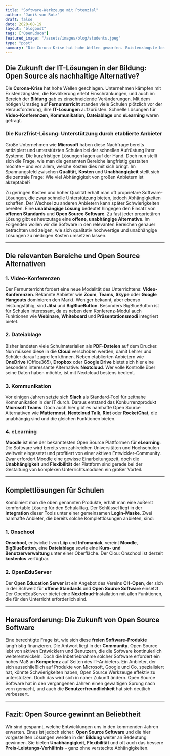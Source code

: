 ```yaml
---
title: "Software-Werkzeuge mit Potenzial"
author: "Janik von Rotz"
draft: false
date: 2020-08-19
layout: "blogpost"
tags: ["OpenEduca"]
featured_image: "/assets/images/blog/students.jpeg"
type: "post"
summary: "Die Corona-Krise hat hohe Wellen geworfen. Existenzängste bei Unternehmen und Einschränkungen bei der Bevölkerung. Grosse Veränderungen in der Wirtschaft und so auch im Bereich der Bildung. Aufgrund d..."
---
```


## Die Zukunft der IT-Lösungen in der Bildung: Open Source als nachhaltige Alternative?

Die **Corona-Krise** hat hohe Wellen geschlagen. Unternehmen kämpfen mit Existenzängsten, die Bevölkerung erlebt Einschränkungen, und auch im Bereich der **Bildung** gab es einschneidende Veränderungen. Mit dem nötigen Umstieg auf **Fernunterricht** standen viele Schulen plötzlich vor der Herausforderung, ihre **IT-Lösungen** aufzurüsten. Schnelle Lösungen für **Video-Konferenzen**, **Kommunikation**, **Dateiablage** und **eLearning** waren gefragt.

### Die Kurzfrist-Lösung: Unterstützung durch etablierte Anbieter

Große Unternehmen wie **Microsoft** haben diese Nachfrage bereits antizipiert und unterstützten Schulen bei der schnellen Aufrüstung ihrer Systeme. Die kurzfristigen Lösungen lagen auf der Hand. Doch nun stellt sich die Frage, wie man die genannten Bereiche langfristig gestalten möchte – und vor allem, welche Kosten dies mit sich bringt. Im Spannungsfeld zwischen **Qualität**, **Kosten** und **Unabhängigkeit** stellt sich die zentrale Frage: Wie viel Abhängigkeit von großen Anbietern ist akzeptabel?

Zu geringen Kosten und hoher Qualität erhält man oft proprietäre Software-Lösungen, die zwar schnelle Unterstützung bieten, jedoch Abhängigkeiten schaffen. Der Wechsel zu anderen Anbietern kann später Schwierigkeiten bereiten. Eine **unabhängige Lösung** bedeutet hingegen den Einsatz von **offenen Standards** und **Open Source Software**. Zu fast jeder proprietären Lösung gibt es heutzutage eine **offene, unabhängige Alternative**. Im Folgenden wollen wir die Software in den relevanten Bereichen genauer betrachten und zeigen, wie sich qualitativ hochwertige und unabhängige Lösungen zu niedrigen Kosten umsetzen lassen.

---

## Die relevanten Bereiche und Open Source Alternativen

### 1. **Video-Konferenzen**
Der Fernunterricht fordert eine neue Modalität des Unterrichtens: **Video-Konferenzen**. Bekannte Anbieter wie **Zoom**, **Teams**, **Skype** oder **Google Hangouts** dominieren den Markt. Weniger bekannt, aber ebenso leistungsfähig, sind **Jitsi** und **BigBlueButton**. Besonders BigBlueButton ist für Schulen interessant, da es neben dem Konferenz-Modul auch Funktionen wie **Webinare**, **Whiteboard** und **Präsentationsmodi** integriert bietet.

### 2. **Dateiablage**
Bisher landeten viele Schulmaterialien als **PDF-Dateien** auf dem Drucker. Nun müssen diese in die **Cloud** verschoben werden, damit Lehrer und Schüler darauf zugreifen können. Neben etablierten Anbietern wie **OneDrive** (Office365), **Dropbox** oder **Google Drive** bietet sich hier eine besonders interessante Alternative: **Nextcloud**. Wer volle Kontrolle über seine Daten haben möchte, ist mit Nextcloud bestens bedient.

### 3. **Kommunikation**
Vor einigen Jahren setzte sich **Slack** als Standard-Tool für zeitnahe Kommunikation in der IT durch. Daraus entstand das Konkurrenzprodukt **Microsoft Teams**. Doch auch hier gibt es namhafte Open Source Alternativen wie **Mattermost**, **Nextcloud Talk**, **Riot** oder **RocketChat**, die unabhängig sind und die gleichen Funktionen bieten.

### 4. **eLearning**
**Moodle** ist eine der bekanntesten Open Source Plattformen für **eLearning**. Die Software wird bereits von zahlreichen Universitäten und Hochschulen weltweit eingesetzt und profitiert von einer aktiven Entwickler-Community. Zwar erfordert Moodle eine gewisse Einarbeitungszeit, doch die **Unabhängigkeit** und **Flexibilität** der Plattform sind gerade bei der Gestaltung von komplexen Unterrichtsmodulen ein großer Vorteil.

---

## Komplettlösungen für Schulen

Kombiniert man die oben genannten Produkte, erhält man eine äußerst komfortable Lösung für den Schulalltag. Der Schlüssel liegt in der **Integration** dieser Tools unter einer gemeinsamen **Login-Maske**. Zwei namhafte Anbieter, die bereits solche Komplettlösungen anbieten, sind:

### 1. **Onschool**
**Onschool**, entwickelt von **Liip** und **Infomaniak**, vereint **Moodle**, **BigBlueButton**, eine **Dateiablage** sowie eine **Kurs- und Benutzerverwaltung** unter einer Oberfläche. Der Clou: Onschool ist derzeit **kostenlos** verfügbar.

### 2. **OpenEduServer**
Der **Open Education Server** ist ein Angebot des Vereins **CH-Open**, der sich in der Schweiz für **offene Standards** und **Open Source Software** einsetzt. Der OpenEduServer bietet eine **Nextcloud**-Installation mit allen Funktionen, die für den Unterricht erforderlich sind.

---

## Herausforderung: Die Zukunft von Open Source Software

Eine berechtigte Frage ist, wie sich diese **freien Software-Produkte** langfristig finanzieren. Die Antwort liegt in der **Community**. Open Source lebt von aktiven Entwicklern und Benutzern, die die Software kontinuierlich weiterentwickeln. Doch die Inbetriebnahme solcher Software erfordert ein hohes Maß an **Kompetenz** auf Seiten des IT-Anbieters. Ein Anbieter, der sich ausschließlich auf Produkte von Microsoft, Google und Co. spezialisiert hat, könnte Schwierigkeiten haben, Open Source Werkzeuge effektiv zu unterstützen. Doch das wird sich in naher Zukunft ändern. Open Source Software hat in den vergangenen Jahren einen gewaltigen Sprung nach vorn gemacht, und auch die **Benutzerfreundlichkeit** hat sich deutlich verbessert.

---

## Fazit: Open Source gewinnt an Beliebtheit

Wir sind gespannt, welche Entwicklungen uns in den kommenden Jahren erwarten. Eines ist jedoch sicher: **Open Source Software** und die hier vorgestellten Lösungen werden in der **Bildung** weiter an Bedeutung gewinnen. Sie bieten **Unabhängigkeit**, **Flexibilität** und oft auch das bessere **Preis-Leistungs-Verhältnis** – ganz ohne versteckte Abhängigkeiten.
